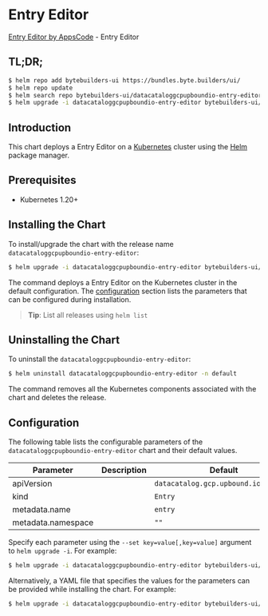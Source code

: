 # Entry Editor

[Entry Editor by AppsCode](https://byte.builders) - Entry Editor

## TL;DR;

```bash
$ helm repo add bytebuilders-ui https://bundles.byte.builders/ui/
$ helm repo update
$ helm search repo bytebuilders-ui/datacataloggcpupboundio-entry-editor --version=v0.4.18
$ helm upgrade -i datacataloggcpupboundio-entry-editor bytebuilders-ui/datacataloggcpupboundio-entry-editor -n default --create-namespace --version=v0.4.18
```

## Introduction

This chart deploys a Entry Editor on a [Kubernetes](http://kubernetes.io) cluster using the [Helm](https://helm.sh) package manager.

## Prerequisites

- Kubernetes 1.20+

## Installing the Chart

To install/upgrade the chart with the release name `datacataloggcpupboundio-entry-editor`:

```bash
$ helm upgrade -i datacataloggcpupboundio-entry-editor bytebuilders-ui/datacataloggcpupboundio-entry-editor -n default --create-namespace --version=v0.4.18
```

The command deploys a Entry Editor on the Kubernetes cluster in the default configuration. The [configuration](#configuration) section lists the parameters that can be configured during installation.

> **Tip**: List all releases using `helm list`

## Uninstalling the Chart

To uninstall the `datacataloggcpupboundio-entry-editor`:

```bash
$ helm uninstall datacataloggcpupboundio-entry-editor -n default
```

The command removes all the Kubernetes components associated with the chart and deletes the release.

## Configuration

The following table lists the configurable parameters of the `datacataloggcpupboundio-entry-editor` chart and their default values.

|     Parameter      | Description |                     Default                     |
|--------------------|-------------|-------------------------------------------------|
| apiVersion         |             | <code>datacatalog.gcp.upbound.io/v1beta1</code> |
| kind               |             | <code>Entry</code>                              |
| metadata.name      |             | <code>entry</code>                              |
| metadata.namespace |             | <code>""</code>                                 |


Specify each parameter using the `--set key=value[,key=value]` argument to `helm upgrade -i`. For example:

```bash
$ helm upgrade -i datacataloggcpupboundio-entry-editor bytebuilders-ui/datacataloggcpupboundio-entry-editor -n default --create-namespace --version=v0.4.18 --set apiVersion=datacatalog.gcp.upbound.io/v1beta1
```

Alternatively, a YAML file that specifies the values for the parameters can be provided while
installing the chart. For example:

```bash
$ helm upgrade -i datacataloggcpupboundio-entry-editor bytebuilders-ui/datacataloggcpupboundio-entry-editor -n default --create-namespace --version=v0.4.18 --values values.yaml
```
